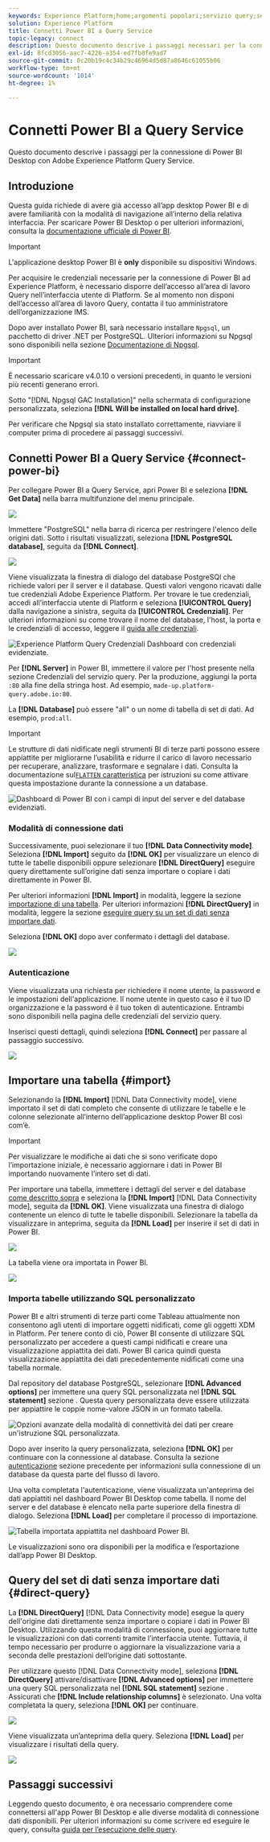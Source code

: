 ```yaml
---
keywords: Experience Platform;home;argomenti popolari;servizio query;servizio query;Power BI;power bi;connessione al servizio query;
solution: Experience Platform
title: Connetti Power BI a Query Service
topic-legacy: connect
description: Questo documento descrive i passaggi necessari per la connessione di Power BI con Adobe Experience Platform Query Service.
exl-id: 8fcd3056-aac7-4226-a354-ed7fb8fe9ad7
source-git-commit: 0c20b19c4c34b29c46964d5d87a8646c61055b06
workflow-type: tm+mt
source-wordcount: '1014'
ht-degree: 1%

---
```


# Connetti Power BI a Query Service

Questo documento descrive i passaggi per la connessione di Power BI Desktop con Adobe Experience Platform Query Service.

## Introduzione

Questa guida richiede di avere già accesso all’app desktop Power BI e di avere familiarità con la modalità di navigazione all’interno della relativa interfaccia. Per scaricare Power BI Desktop o per ulteriori informazioni, consulta la [documentazione ufficiale di Power BI](https://docs.microsoft.com/it-IT/power-bi/).

>[!IMPORTANT]
>
> L&#39;applicazione desktop Power BI è **only** disponibile su dispositivi Windows.

Per acquisire le credenziali necessarie per la connessione di Power BI ad Experience Platform, è necessario disporre dell’accesso all’area di lavoro Query nell’interfaccia utente di Platform. Se al momento non disponi dell’accesso all’area di lavoro Query, contatta il tuo amministratore dell’organizzazione IMS.

Dopo aver installato Power BI, sarà necessario installare `Npgsql`, un pacchetto di driver .NET per PostgreSQL. Ulteriori informazioni su Npgsql sono disponibili nella sezione [Documentazione di Npgsql](https://www.npgsql.org/doc/index.html).

>[!IMPORTANT]
>
>È necessario scaricare v4.0.10 o versioni precedenti, in quanto le versioni più recenti generano errori.

Sotto &quot;[!DNL Npgsql GAC Installation]&quot; nella schermata di configurazione personalizzata, seleziona **[!DNL Will be installed on local hard drive]**.

Per verificare che Npgsql sia stato installato correttamente, riavviare il computer prima di procedere ai passaggi successivi.

## Connetti Power BI a Query Service {#connect-power-bi}

Per collegare Power BI a Query Service, apri Power BI e seleziona **[!DNL Get Data]** nella barra multifunzione del menu principale.

![](../images/clients/power-bi/open-power-bi.png)

Immettere &quot;PostgreSQL&quot; nella barra di ricerca per restringere l&#39;elenco delle origini dati. Sotto i risultati visualizzati, seleziona **[!DNL PostgreSQL database]**, seguita da **[!DNL Connect]**.

![](../images/clients/power-bi/get-data.png)

Viene visualizzata la finestra di dialogo del database PostgreSQl che richiede valori per il server e il database. Questi valori vengono ricavati dalle tue credenziali Adobe Experience Platform. Per trovare le tue credenziali, accedi all’interfaccia utente di Platform e seleziona **[!UICONTROL Query]** dalla navigazione a sinistra, seguita da **[!UICONTROL Credenziali]**. Per ulteriori informazioni su come trovare il nome del database, l&#39;host, la porta e le credenziali di accesso, leggere il [guida alle credenziali](../ui/credentials.md).

![Experience Platform Query Credenziali Dashboard con credenziali evidenziate.](../images/clients/power-bi/query-service-credentials-page.png)

Per **[!DNL Server]** in Power BI, immettere il valore per l&#39;host presente nella sezione Credenziali del servizio query. Per la produzione, aggiungi la porta `:80` alla fine della stringa host. Ad esempio, `made-up.platform-query.adobe.io:80`.

La **[!DNL Database]** può essere &quot;all&quot; o un nome di tabella di set di dati. Ad esempio, `prod:all`.

>[!IMPORTANT]
>
>Le strutture di dati nidificate negli strumenti BI di terze parti possono essere appiattite per migliorarne l’usabilità e ridurre il carico di lavoro necessario per recuperare, analizzare, trasformare e segnalare i dati. Consulta la documentazione sul[`FLATTEN` caratteristica](../best-practices/flatten-nested-data.md) per istruzioni su come attivare questa impostazione durante la connessione a un database.

![Dashboard di Power BI con i campi di input del server e del database evidenziati.](../images/clients/power-bi/postgresql-database-dialog.png)

### Modalità di connessione dati

Successivamente, puoi selezionare il tuo **[!DNL Data Connectivity mode]**. Seleziona **[!DNL Import]** seguito da **[!DNL OK]** per visualizzare un elenco di tutte le tabelle disponibili oppure selezionare **[!DNL DirectQuery]** eseguire query direttamente sull’origine dati senza importare o copiare i dati direttamente in Power BI.

Per ulteriori informazioni **[!DNL Import]** in modalità, leggere la sezione [importazione di una tabella](#import). Per ulteriori informazioni **[!DNL DirectQuery]** in modalità, leggere la sezione [eseguire query su un set di dati senza importare dati](#direct-query).

Seleziona **[!DNL OK]** dopo aver confermato i dettagli del database.

![](../images/clients/power-bi/connectivity-mode.png)

### Autenticazione

Viene visualizzata una richiesta per richiedere il nome utente, la password e le impostazioni dell&#39;applicazione. Il nome utente in questo caso è il tuo ID organizzazione e la password è il tuo token di autenticazione. Entrambi sono disponibili nella pagina delle credenziali del servizio query.

Inserisci questi dettagli, quindi seleziona **[!DNL Connect]** per passare al passaggio successivo.

![](../images/clients/power-bi/import-mode.png)

## Importare una tabella {#import}

Selezionando la **[!DNL Import]** [!DNL Data Connectivity mode], viene importato il set di dati completo che consente di utilizzare le tabelle e le colonne selezionate all’interno dell’applicazione desktop Power BI così com’è.

>[!IMPORTANT]
>
>Per visualizzare le modifiche ai dati che si sono verificate dopo l’importazione iniziale, è necessario aggiornare i dati in Power BI importando nuovamente l’intero set di dati.

Per importare una tabella, immettere i dettagli del server e del database [come descritto sopra](#connect-power-bi) e seleziona la **[!DNL Import]** [!DNL Data Connectivity mode], seguita da **[!DNL OK]**. Viene visualizzata una finestra di dialogo contenente un elenco di tutte le tabelle disponibili. Selezionare la tabella da visualizzare in anteprima, seguita da **[!DNL Load]** per inserire il set di dati in Power BI.

![](../images/clients/power-bi/preview-table.png)

La tabella viene ora importata in Power BI.

![](../images/clients/power-bi/import-table.png)

### Importa tabelle utilizzando SQL personalizzato

Power BI e altri strumenti di terze parti come Tableau attualmente non consentono agli utenti di importare oggetti nidificati, come gli oggetti XDM in Platform. Per tenere conto di ciò, Power BI consente di utilizzare SQL personalizzato per accedere a questi campi nidificati e creare una visualizzazione appiattita dei dati. Power BI carica quindi questa visualizzazione appiattita dei dati precedentemente nidificati come una tabella normale.

Dal repository del database PostgreSQL, selezionare **[!DNL Advanced options]** per immettere una query SQL personalizzata nel **[!DNL SQL statement]** sezione . Questa query personalizzata deve essere utilizzata per appiattire le coppie nome-valore JSON in un formato tabella.

![Opzioni avanzate della modalità di connettività dei dati per creare un&#39;istruzione SQL personalizzata.](../images/clients/power-bi/custom-sql-statement.png)

Dopo aver inserito la query personalizzata, seleziona **[!DNL OK]** per continuare con la connessione al database. Consulta la sezione [autenticazione](#authentication) sezione precedente per informazioni sulla connessione di un database da questa parte del flusso di lavoro.

Una volta completata l&#39;autenticazione, viene visualizzata un&#39;anteprima dei dati appiattiti nel dashboard Power BI Desktop come tabella. Il nome del server e del database è elencato nella parte superiore della finestra di dialogo. Seleziona **[!DNL Load]** per completare il processo di importazione.

![Tabella importata appiattita nel dashboard Power BI.](../images/clients/power-bi/imported-table-preview.png)

Le visualizzazioni sono ora disponibili per la modifica e l’esportazione dall’app Power BI Desktop.

## Query del set di dati senza importare dati {#direct-query}

La **[!DNL DirectQuery]** [!DNL Data Connectivity mode] esegue la query dell&#39;origine dati direttamente senza importare o copiare i dati in Power BI Desktop. Utilizzando questa modalità di connessione, puoi aggiornare tutte le visualizzazioni con dati correnti tramite l’interfaccia utente. Tuttavia, il tempo necessario per produrre o aggiornare la visualizzazione varia a seconda delle prestazioni dell’origine dati sottostante.

Per utilizzare questo [!DNL Data Connectivity mode], seleziona **[!DNL DirectQuery]** attivare/disattivare **[!DNL Advanced options]** per immettere una query SQL personalizzata nel **[!DNL SQL statement]** sezione . Assicurati che **[!DNL Include relationship columns]** è selezionato. Una volta completata la query, seleziona **[!DNL OK]** per continuare.

![](../images/clients/power-bi/direct-query-mode.png)

Viene visualizzata un’anteprima della query. Seleziona **[!DNL Load]** per visualizzare i risultati della query.

![](../images/clients/power-bi/preview-direct-query.png)

## Passaggi successivi

Leggendo questo documento, è ora necessario comprendere come connettersi all&#39;app Power BI Desktop e alle diverse modalità di connessione dati disponibili. Per ulteriori informazioni su come scrivere ed eseguire le query, consulta [guida per l’esecuzione delle query](../best-practices/writing-queries.md).
